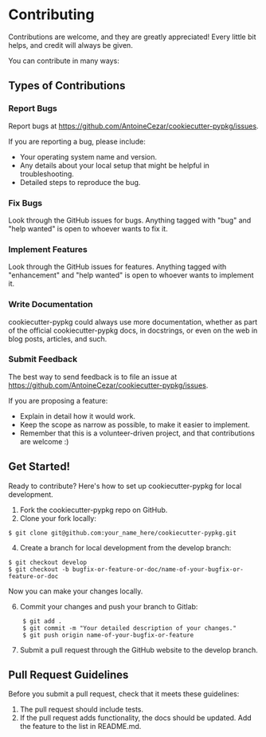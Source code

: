# Contributing

Contributions are welcome, and they are greatly appreciated! Every
little bit helps, and credit will always be given.

You can contribute in many ways:

## Types of Contributions

### Report Bugs

Report bugs at https://github.com/AntoineCezar/cookiecutter-pypkg/issues.

If you are reporting a bug, please include:

* Your operating system name and version.
* Any details about your local setup that might be helpful in troubleshooting.
* Detailed steps to reproduce the bug.

### Fix Bugs

Look through the GitHub issues for bugs. Anything tagged with "bug"
and "help wanted" is open to whoever wants to fix it.

### Implement Features

Look through the GitHub issues for features. Anything tagged with "enhancement"
and "help wanted" is open to whoever wants to implement it.

### Write Documentation

cookiecutter-pypkg could always use more documentation, whether as part of the
official cookiecutter-pypkg docs, in docstrings, or even on the web in blog posts,
articles, and such.

### Submit Feedback

The best way to send feedback is to file an issue at https://github.com/AntoineCezar/cookiecutter-pypkg/issues.

If you are proposing a feature:

* Explain in detail how it would work.
* Keep the scope as narrow as possible, to make it easier to implement.
* Remember that this is a volunteer-driven project, and that contributions
  are welcome :)

## Get Started!

Ready to contribute? Here's how to set up cookiecutter-pypkg for local development.

1. Fork the cookiecutter-pypkg repo on GitHub.
2. Clone your fork locally:
```shell
$ git clone git@github.com:your_name_here/cookiecutter-pypkg.git
```

4. Create a branch for local development from the develop branch:
```shell
$ git checkout develop
$ git checkout -b bugfix-or-feature-or-doc/name-of-your-bugfix-or-feature-or-doc
```

   Now you can make your changes locally.

6. Commit your changes and push your branch to Gitlab:
```shell
    $ git add .
    $ git commit -m "Your detailed description of your changes."
    $ git push origin name-of-your-bugfix-or-feature
```

7. Submit a pull request through the GitHub website to the develop branch.

## Pull Request Guidelines

Before you submit a pull request, check that it meets these guidelines:

1. The pull request should include tests.
2. If the pull request adds functionality, the docs should be updated. Add the
   feature to the list in README.md.
